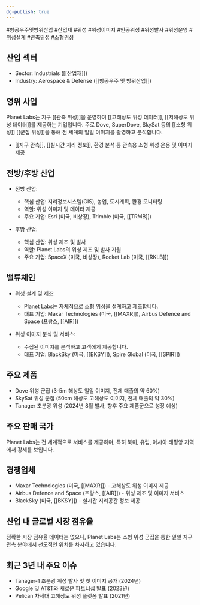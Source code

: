 ```yaml
---
dg-publish: true
---
```

#항공우주및방위산업 #산업재 #위성 #위성이미지 #인공위성 #위성발사 #위성운영 #위성설계 #관측위성 #소형위성 

## 산업 섹터

- Sector: Industrials ([[산업재]])
- Industry: Aerospace & Defense ([[항공우주 및 방위산업]])

## 영위 사업

Planet Labs는 지구 [[관측 위성]]을 운영하여 [[고해상도 위성 데이터]], [[저해상도 위성 데이터]]를 제공하는 기업입니다. 주로 Dove, SuperDove, SkySat 등의 [[소형 위성]] [[군집 위성]]을 통해 전 세계의 일일 이미지를 촬영하고 분석합니다.

- [[지구 관측]], [[실시간 지리 정보]], 환경 분석 등 관측용 소형 위성 운용 및 이미지 제공

## 전방/후방 산업

- 전방 산업:
    
    - 핵심 산업: 지리정보시스템(GIS), 농업, 도시계획, 환경 모니터링
    - 역할: 위성 이미지 및 데이터 제공
    - 주요 기업: Esri (미국, 비상장), Trimble (미국, [[TRMB]])
    
- 후방 산업:
    
    - 핵심 산업: 위성 제조 및 발사
    - 역할: Planet Labs의 위성 제조 및 발사 지원
    - 주요 기업: SpaceX (미국, 비상장), Rocket Lab (미국, [[RKLB]])
    

## 밸류체인

- 위성 설계 및 제조:
    
    - Planet Labs는 자체적으로 소형 위성을 설계하고 제조합니다.
    - 대표 기업: Maxar Technologies (미국, [[MAXR]]), Airbus Defence and Space (프랑스, [[AIR]])
    
- 위성 이미지 분석 및 서비스:
    
    - 수집된 이미지를 분석하고 고객에게 제공합니다.
    - 대표 기업: BlackSky (미국, [[BKSY]]), Spire Global (미국, [[SPIR]])
    

## 주요 제품

- Dove 위성 군집 (3-5m 해상도 일일 이미지, 전체 매출의 약 60%)
- SkySat 위성 군집 (50cm 해상도 고해상도 이미지, 전체 매출의 약 30%)
- Tanager 초분광 위성 (2024년 8월 발사, 향후 주요 제품군으로 성장 예상)

## 주요 판매 국가

Planet Labs는 전 세계적으로 서비스를 제공하며, 특히 북미, 유럽, 아시아 태평양 지역에서 강세를 보입니다.

## 경쟁업체

- Maxar Technologies (미국, [[MAXR]]) - 고해상도 위성 이미지 제공
- Airbus Defence and Space (프랑스, [[AIR]]) - 위성 제조 및 이미지 서비스
- BlackSky (미국, [[BKSY]]) - 실시간 지리공간 정보 제공

## 산업 내 글로벌 시장 점유율

정확한 시장 점유율 데이터는 없으나, Planet Labs는 소형 위성 군집을 통한 일일 지구 관측 분야에서 선도적인 위치를 차지하고 있습니다.

## 최근 3년 내 주요 이슈

- Tanager-1 초분광 위성 발사 및 첫 이미지 공개 (2024년)
- Google 및 AT&T와 새로운 파트너십 발표 (2023년)
- Pelican 차세대 고해상도 위성 플랫폼 발표 (2021년)